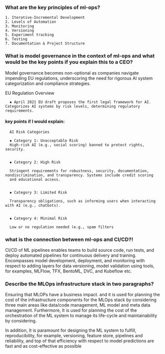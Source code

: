 ### What are the key principles of ml-ops?

    1. Iterative-Incremental Development
    2. Levels of Automation
    3. Monitoring 
    4. Versioning
    5. Experiment tracking 
    6. Testing
    7. Documentation & Project Structure

### What is model governance in the context of ml-ops and what would be the key points if you explain this to a CEO?

  Model governance becomes non-optional as companies navigate impending EU regulations, underscoring the need for rigorous AI system categorization and compliance strategies.
  
  EU Regulation Overview
  
      ▪ April 2021 EU draft proposes the first legal framework for AI.  Categorizes AI systems by risk levels, determining regulatory requirements.

  #### key points if I would explain:
  
      AI Risk Categories
      
      ▪ Category 1: Unacceptable Risk
      High-risk AI (e.g., social scoring) banned to protect rights, security.
    
      
      ▪ Category 2: High Risk
      
      Stringent requirements for robustness, security, documentation, nondiscrimination, and transparency. Systems include credit scoring
      and educational access.
    
      
      ▪ Category 3: Limited Risk
      
      Transparency obligations, such as informing users when interacting with AI (e.g., chatbots).
      
      
      ▪ Category 4: Minimal Risk
      
      Low or no regulation needed (e.g., spam filters


### what is the connection between ml-ops and CI/CD?!


  CI/CD of ML pipelines enables teams to build source code, run tests, and deploy automated pipelines for continuous delivery and training. Encompasses model development, deployment, and monitoring with respect to adding layers for data versioning, model validation using tools, for examples, MLFlow, TFX, BentoML, DVC, and Kubeflow etc.


### Describe the MLOps infrastructure stack in two paragraphs?


  Ensuring that MLOPs have a business impact. and it is used for planning the cost of the infrastructure components for the MLOps stack by considering three main areas like data/code management, ML model and meta data management. Furthermore, It is used for planning the cost of the orchestration of the ML system to manage its life-cycle and maintainability by considering.
  
  In addition, It is paramount for designing the ML system to fulfill, reproducibility, for example, versioning, feature store, pipelines and reliability, and top of that efficiency with respect to model predictions are fast and as cost-effective as possible
  
